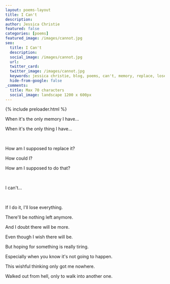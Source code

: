 ```yaml
---
layout: poems-layout
title: I Can't
description: 
author: Jessica Christie
featured: false
categories: [poems]
featured_image: /images/cannot.jpg
seo:
  title: I Can't
  description: 
  social_image: /images/cannot.jpg
  url:
  twitter_card:
  twitter_image: /images/cannot.jpg
  keywords: jessica christie, blog, poems, can't, memory, replace, lose, nothing left, hell
  hide-from-google: false
_comments:
  title: Max 70 characters
  social_image: landscape 1200 x 600px
---
```


{% include preloader.html %}

When it's the only memory I have...

When it's the only thing I have...

&nbsp;

How am I supposed to replace it?

How could I?

How am I supposed to do that?

&nbsp;

I can't...

&nbsp;

If I do it, I'll lose everything.

There'll be nothing left anymore.

And I doubt there will be more.

Even though I wish there will be.

But hoping for something is really tiring.

Especially when you know it's not going to happen.

This wishful thinking only got me nowhere.

Walked out from hell, only to walk into another one.

&nbsp;
